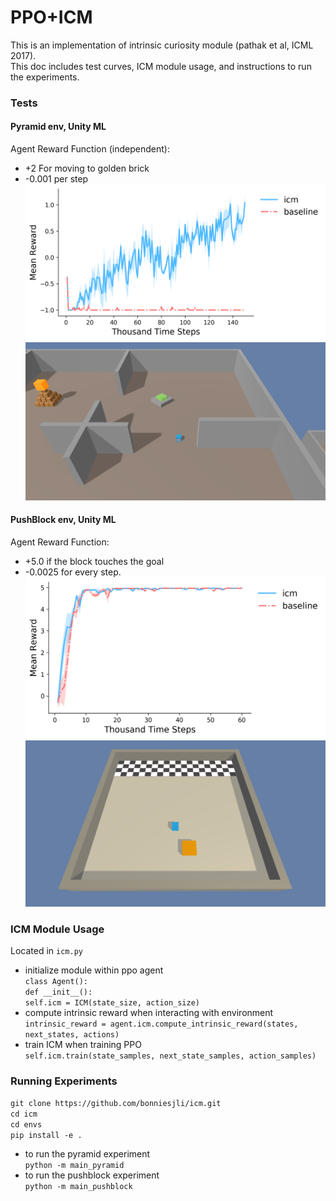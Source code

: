 [//]: # (Image References)

[image1]: https://github.com/bonniesjli/icm/blob/master/pictures/pyramid.png "pyramid"
[image2]: https://github.com/bonniesjli/icm/blob/master/pictures/pyramid_learning.png "pyramid_agent"
[image3]: https://github.com/bonniesjli/icm/blob/master/pictures/push.png "push"
[image4]: https://github.com/bonniesjli/icm/blob/master/pictures/push_learning.png "push_agent"

# PPO+ICM

This is an implementation of intrinsic curiosity module (pathak et al, ICML 2017). <br>
This doc includes test curves, ICM module usage, and instructions to run the experiments. 

### Tests
#### Pyramid env, Unity ML
Agent Reward Function (independent): <br>
* +2 For moving to golden brick <br>
* -0.001 per step<br>
![pyramid_agent][image2]
![pyramid][image1]

#### PushBlock env, Unity ML
Agent Reward Function: <br>
* +5.0 if the block touches the goal<br>
* -0.0025 for every step.<br>
![push_agent][image4]
![push][image3]


### ICM Module Usage
Located in `icm.py`
* initialize module within ppo agent <br>
`class Agent():`<br>
`def __init__():` <br>
`self.icm = ICM(state_size, action_size)` <br>
* compute intrinsic reward when interacting with environment <br>
`intrinsic_reward = agent.icm.compute_intrinsic_reward(states, next_states, actions)`<br>
* train ICM when training PPO <br>
`self.icm.train(state_samples, next_state_samples, action_samples)`<br>

### Running Experiments
`git clone https://github.com/bonniesjli/icm.git`<br>
`cd icm` <br>
`cd envs` <br>
`pip install -e .` <br>
* to run the pyramid experiment <br>
`python -m main_pyramid` <br>
* to run the pushblock experiment <br>
`python -m main_pushblock` <br>
